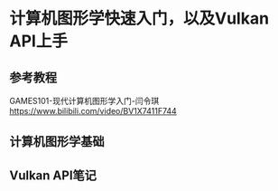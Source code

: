 # 计算机图形学快速入门，以及Vulkan API上手

## 参考教程

GAMES101-现代计算机图形学入门-闫令琪 https://www.bilibili.com/video/BV1X7411F744

## 计算机图形学基础




## Vulkan API笔记